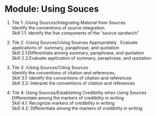 # Module: Using Souces
1. Tile 1: /Using Sources/Integrating Material from Sources   
Identify the conventions of source integration.    
Skill 1.1: Identify the five components of the “source sandwich”    

2. Tile 2: /Using Sources/Using Sources Appropriately   
Evaluate applications of  summary, paraphrase, and quotation    
Skill 2.1:Differentiate among summary, paraphrase, and quotation   
Skill 2.2:Evaluate application of summary, paraphrase, and quotation   

3. Tile 3: /Using Sources/Citing Sources  
Identify the conventions of citation and references.    
Skill 3.1: Identify the conventions of citation and references   
Skill 3.2: Interpret the conventions of citation and references  

4. Tile 4: Using Sources/Establishing Credibility when Using Sources  
Differentiate among the markers of credibility in writing    
Skill 4.1: Recognize markers of credibility in writing   
Skill 4.2: Differentiate among the markers of credibility in writing  
